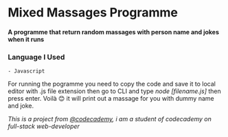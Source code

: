 # Mixed Massages Programme
#### A programme that return random massages with person name and jokes when it runs

### Language I Used


    - Javascript

For running the pogramme you need to copy the code and save it to local editor with .js file extension then go to CLI and type *node [filename.js]* then press enter. Voilà 😊 it will print out a massage for you with dummy name and joke.

*This is a project from [@codecademy](https://www.codecademy.com/), i am a student of codecademy on full-stack web-developer*

